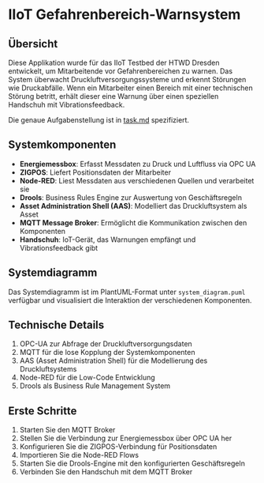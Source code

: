 # IIoT Gefahrenbereich-Warnsystem

## Übersicht

Diese Applikation wurde für das IIoT Testbed der HTWD Dresden entwickelt, um Mitarbeitende vor Gefahrenbereichen zu warnen. Das System überwacht Druckluftversorgungssysteme und erkennt Störungen wie Druckabfälle. Wenn ein Mitarbeiter einen Bereich mit einer technischen Störung betritt, erhält dieser eine Warnung über einen speziellen Handschuh mit Vibrationsfeedback.

Die genaue Aufgabenstellung ist in [task.md](task.md) spezifiziert.

## Systemkomponenten

- **Energiemessbox**: Erfasst Messdaten zu Druck und Luftfluss via OPC UA
- **ZIGPOS**: Liefert Positionsdaten der Mitarbeiter
- **Node-RED**: Liest Messdaten aus verschiedenen Quellen und verarbeitet sie
- **Drools**: Business Rules Engine zur Auswertung von Geschäftsregeln
- **Asset Administration Shell (AAS)**: Modelliert das Druckluftsystem als Asset
- **MQTT Message Broker**: Ermöglicht die Kommunikation zwischen den Komponenten
- **Handschuh**: IoT-Gerät, das Warnungen empfängt und Vibrationsfeedback gibt

## Systemdiagramm

Das Systemdiagramm ist im PlantUML-Format unter `system_diagram.puml` verfügbar und visualisiert die Interaktion der verschiedenen Komponenten.

## Technische Details

1. OPC-UA zur Abfrage der Druckluftversorgungsdaten
2. MQTT für die lose Kopplung der Systemkomponenten
3. AAS (Asset Administration Shell) für die Modellierung des Druckluftsystems
4. Node-RED für die Low-Code Entwicklung
5. Drools als Business Rule Management System

## Erste Schritte

1. Starten Sie den MQTT Broker
2. Stellen Sie die Verbindung zur Energiemessbox über OPC UA her
3. Konfigurieren Sie die ZIGPOS-Verbindung für Positionsdaten
4. Importieren Sie die Node-RED Flows
5. Starten Sie die Drools-Engine mit den konfigurierten Geschäftsregeln
6. Verbinden Sie den Handschuh mit dem MQTT Broker
